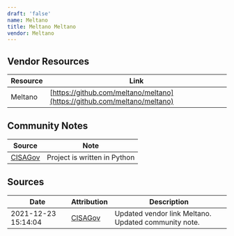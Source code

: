 ```yaml
---
draft: 'false'
name: Meltano
title: Meltano Meltano
vendor: Meltano
---
```


## Vendor Resources
| Resource | Link |
| --- | --- |
| Meltano | [https://github.com/meltano/meltano](https://github.com/meltano/meltano) |


## Community Notes
| Source | Note |
| --- | --- |
| [CISAGov](https://raw.githubusercontent.com/cisagov/log4j-affected-db/develop/README.md) | Project is written in Python |

## Sources
| Date | Attribution | Description |
| --- | --- | --- |
| 2021-12-23 15:14:04 | [CISAGov](https://raw.githubusercontent.com/cisagov/log4j-affected-db/develop/README.md) | Updated vendor link Meltano. Updated community note.  |
